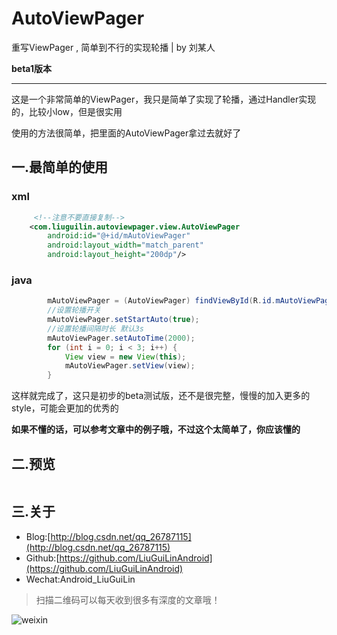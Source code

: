 # AutoViewPager
重写ViewPager , 简单到不行的实现轮播 | by 刘某人

**beta1版本**

---
这是一个非常简单的ViewPager，我只是简单了实现了轮播，通过Handler实现的，比较小low，但是很实用

使用的方法很简单，把里面的AutoViewPager拿过去就好了

## 一.最简单的使用

### xml

```xml
	 <!--注意不要直接复制-->
    <com.liuguilin.autoviewpager.view.AutoViewPager
        android:id="@+id/mAutoViewPager"
        android:layout_width="match_parent"
        android:layout_height="200dp"/>
```

### java

```java
		mAutoViewPager = (AutoViewPager) findViewById(R.id.mAutoViewPager);
        //设置轮播开关
        mAutoViewPager.setStartAuto(true);
        //设置轮播间隔时长 默认3s
        mAutoViewPager.setAutoTime(2000);
        for (int i = 0; i < 3; i++) {
            View view = new View(this);
            mAutoViewPager.setView(view);
        }
```

这样就完成了，这只是初步的beta测试版，还不是很完整，慢慢的加入更多的style，可能会更加的优秀的

**如果不懂的话，可以参考文章中的例子哦，不过这个太简单了，你应该懂的**

## 二.预览

![]()

## 三.关于

* Blog:[http://blog.csdn.net/qq_26787115](http://blog.csdn.net/qq_26787115)
* Github:[https://github.com/LiuGuiLinAndroid](https://github.com/LiuGuiLinAndroid)
* Wechat:Android_LiuGuiLin

> 扫描二维码可以每天收到很多有深度的文章哦！

![weixin](http://img.blog.csdn.net/20160108203741937)
